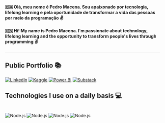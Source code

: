 #### 🇧🇷 Olá, meu nome é Pedro Macena. Sou apaixonado por tecnologia, lifelong learning e pela oportunidade de transformar a vida das pessoas por meio da programação ✌️

#### 🇺🇸 Hi! My name is Pedro Macena. I'm passionate about technology, lifelong learning and the opportunity to transform people's lives through programming ✌️
----
## Public Portfolio 📚

[![LinkedIn](https://img.shields.io/badge/LinkedIn-0077B5?style=for-the-badge&logo=linkedin&logoColor=white)](https://www.linkedin.com/in/pedrohmacena/)
[![Kaggle](https://img.shields.io/badge/Kaggle-20BEFF?style=for-the-badge&logo=Kaggle&logoColor=white)](https://www.kaggle.com/code/pedrohenriquemacena/credit-eda-and-analysis-with-sql-and-power-bi/notebook)
[![Power Bi](https://img.shields.io/badge/power_bi-F2C811?style=for-the-badge&logo=powerbi&logoColor=black)](https://app.powerbi.com/view?r=eyJrIjoiZDcyMTZmNmUtMGRmYi00ODhhLWE1OGUtNGVjYzM5NjBkNGQ0IiwidCI6ImI1OTFhZTU0LTMzYzItNDU4OS1iZTY2LTkwMjFhNDE5NmM3YyJ9&pageName=ReportSection)
[![Substack](https://img.shields.io/badge/Substack-%23006f5c.svg?style=for-the-badge&logo=substack&logoColor=FF6719)](https://phmacena.substack.com/)

## Technologies I use on a daily basis 💻

<div style="display: inline_block"><br/>
    <img align="center" alt="Node.js" src="https://img.shields.io/badge/JavaScript-F7DF1E?style=for-the-badge&logo=javascript&logoColor=black" />
    <img align="center" alt="Node.js" src="https://img.shields.io/badge/Node.js-43853D?style=for-the-badge&logo=node.js&logoColor=white" />
    <img align="center" alt="Node.js" src="https://img.shields.io/badge/TypeScript-007ACC?style=for-the-badge&logo=typescript&logoColor=white" />
    <img align="center" alt="Node.js" src="https://img.shields.io/badge/Express.js-404D59?style=for-the-badge" />
</div>
